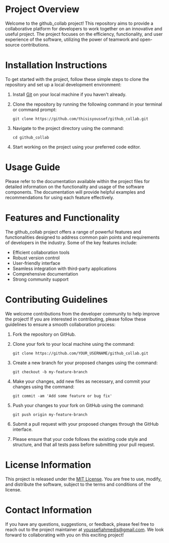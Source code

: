 # Project Overview

Welcome to the github_collab project! This repository aims to provide a collaborative platform for developers to work together on an innovative and useful project. The project focuses on the efficiency, functionality, and user experience of the software, utilizing the power of teamwork and open-source contributions.

# Installation Instructions

To get started with the project, follow these simple steps to clone the repository and set up a local development environment:

1. Install [Git](https://git-scm.com/book/en/v2/Getting-Started-Installing-Git) on your local machine if you haven't already.

2. Clone the repository by running the following command in your terminal or command prompt:

   ```
   git clone https://github.com/thisisyoussef/github_collab.git
   ```

3. Navigate to the project directory using the command:

   ```
   cd github_collab
   ```

4. Start working on the project using your preferred code editor.

# Usage Guide

Please refer to the documentation available within the project files for detailed information on the functionality and usage of the software components. The documentation will provide helpful examples and recommendations for using each feature effectively.

# Features and Functionality

The github_collab project offers a range of powerful features and functionalities designed to address common pain points and requirements of developers in the industry. Some of the key features include:

- Efficient collaboration tools
- Robust version control
- User-friendly interface
- Seamless integration with third-party applications
- Comprehensive documentation
- Strong community support

# Contributing Guidelines

We welcome contributions from the developer community to help improve the project! If you are interested in contributing, please follow these guidelines to ensure a smooth collaboration process:

1. Fork the repository on GitHub.

2. Clone your fork to your local machine using the command:

   ```
   git clone https://github.com/YOUR_USERNAME/github_collab.git
   ```

3. Create a new branch for your proposed changes using the command:

   ```
   git checkout -b my-feature-branch
   ```

4. Make your changes, add new files as necessary, and commit your changes using the command:

   ```
   git commit -am 'Add some feature or bug fix'
   ```

5. Push your changes to your fork on GitHub using the command:

   ```
   git push origin my-feature-branch
   ```

6. Submit a pull request with your proposed changes through the GitHub interface.

7. Please ensure that your code follows the existing code style and structure, and that all tests pass before submitting your pull request.

# License Information

This project is released under the [MIT License](LICENSE). You are free to use, modify, and distribute the software, subject to the terms and conditions of the license.

# Contact Information

If you have any questions, suggestions, or feedback, please feel free to reach out to the project maintainer at [youssefiahmedis@gmail.com](mailto:youssefiahmedis@gmail.com). We look forward to collaborating with you on this exciting project!